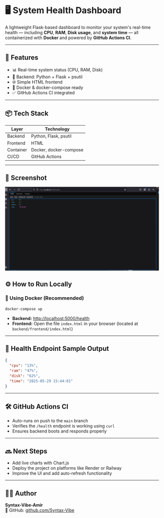 # 🖥️ System Health Dashboard

A lightweight Flask-based dashboard to monitor your system's real-time health — including **CPU**, **RAM**, **Disk usage**, and **system time** — all containerized with **Docker** and powered by **GitHub Actions CI**.

---

## 🚀 Features

- 📊 Real-time system status (CPU, RAM, Disk)
- 🐍 Backend: Python + Flask + psutil
- 🌐 Simple HTML frontend
- 🐳 Docker & docker-compose ready
- ✅ GitHub Actions CI integrated

---

## 📦 Tech Stack

| Layer     | Technology             |
|-----------|------------------------|
| Backend   | Python, Flask, psutil  |
| Frontend  | HTML                   |
| Container | Docker, docker-compose |
| CI/CD     | GitHub Actions         |

---

## 📸 Screenshot

![Dashboard Screenshot](screenshot.png)




## ⚙️ How to Run Locally

### 🔧 Using Docker (Recommended)

```bash
docker-compose up
```

- **Backend:** [http://localhost:5000/health](http://localhost:5000/health)
- **Frontend:** Open the file `index.html` in your browser (located at `backend/frontend/index.html`)

---

## 🧪 Health Endpoint Sample Output

```json
{
  "cpu": "13%",
  "ram": "47%",
  "disk": "62%",
  "time": "2025-05-29 15:44:01"
}
```

---

## 🛠 GitHub Actions CI

- Auto-runs on push to the `main` branch
- Verifies the `/health` endpoint is working using `curl`
- Ensures backend boots and responds properly

---

## 🔜 Next Steps

- Add live charts with Chart.js
- Deploy the project on platforms like Render or Railway
- Improve the UI and add auto-refresh functionality

---

## 🧑‍💻 Author

**Syntax-Vibe-Amir**  
🔗 GitHub: [github.com/Syntax-Vibe](https://github.com/Syntax-Vibe)
